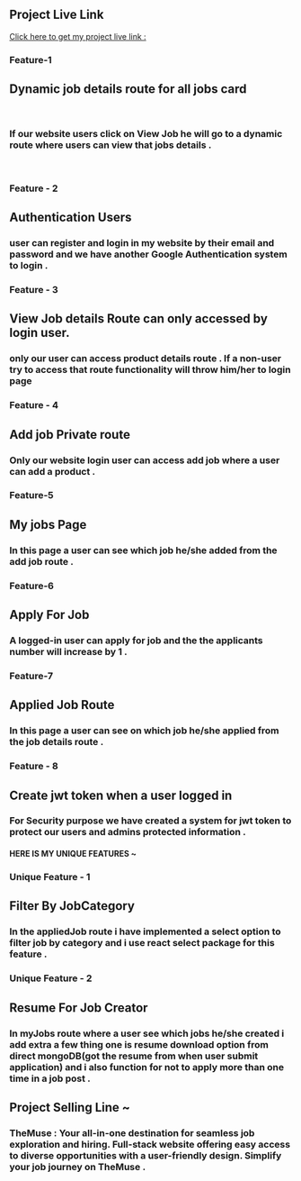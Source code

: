 ## Project Live Link 
[Click here to get my project live link :](https://job-management-58f60.web.app/) 


### Feature-1 
## Dynamic job details route for all jobs card
<br/>

### If our website users click on View Job he will go to a dynamic route where users can view that jobs details .
<br/>

### Feature - 2 
## Authentication Users

### user can register and login in my website by their email and password and we have another Google Authentication system to login .

### Feature - 3 
## View Job details Route can only accessed by login user. 
### only our user can access product details route . If a non-user try to access that route functionality will throw him/her to login page

### Feature - 4 
##  Add job Private route
### Only our website login user can access add job where a user can add a product .

### Feature-5 
## My jobs Page 
### In this page a user can see which job he/she added  from the add job route .

### Feature-6 
## Apply For Job
### A logged-in user can apply for job and the the applicants number will increase by 1 .

### Feature-7 
## Applied Job Route 
### In this page a user can see on which job he/she applied from the job details route .

### Feature - 8
## Create jwt token when a user logged in

### For Security purpose we have created a system for jwt token to protect our users and admins protected information . 

#### HERE IS MY UNIQUE FEATURES ~

### Unique Feature - 1
##  Filter By JobCategory 

### In the appliedJob route i have implemented a select option to filter job by category and i use react select package for this feature . 

### Unique Feature - 2
##  Resume For Job Creator 

### In myJobs route where a user see which jobs he/she created i add extra a few thing one is resume download option from direct mongoDB(got the resume from when user submit application) and i also function for not  to apply more than one time in a job post . 

## Project Selling Line ~

### TheMuse : Your all-in-one destination for seamless job exploration and hiring. Full-stack website offering easy access to diverse opportunities with a user-friendly design. Simplify your job journey on TheMuse .




 
